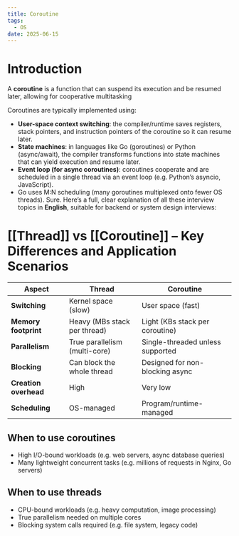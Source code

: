 ```yaml
---
title: Coroutine
tags:
  - OS
date: 2025-06-15
---
```

# Introduction
A **coroutine** is a function that can suspend its execution and be resumed later, allowing for cooperative multitasking

Coroutines are typically implemented using:
- **User-space context switching**: the compiler/runtime saves registers, stack pointers, and instruction pointers of the coroutine so it can resume later.
- **State machines**: in languages like Go (goroutines) or Python (async/await), the compiler transforms functions into state machines that can yield execution and resume later.
- **Event loop (for async coroutines)**: coroutines cooperate and are scheduled in a single thread via an event loop (e.g. Python’s asyncio, JavaScript).
- Go uses M:N scheduling (many goroutines multiplexed onto fewer OS threads).
Sure. Here’s a full, clear explanation of all these interview topics in **English**, suitable for backend or system design interviews:

# [[Thread]] vs [[Coroutine]] – Key Differences and Application Scenarios

|**Aspect**|**Thread**|**Coroutine**|
|---|---|---|
|**Switching**|Kernel space (slow)|User space (fast)|
|**Memory footprint**|Heavy (MBs stack per thread)|Light (KBs stack per coroutine)|
|**Parallelism**|True parallelism (multi-core)|Single-threaded unless supported|
|**Blocking**|Can block the whole thread|Designed for non-blocking async|
|**Creation overhead**|High|Very low|
|**Scheduling**|OS-managed|Program/runtime-managed|

## When to use coroutines

- High I/O-bound workloads (e.g. web servers, async database queries)
- Many lightweight concurrent tasks (e.g. millions of requests in Nginx, Go servers)
## When to use threads
- CPU-bound workloads (e.g. heavy computation, image processing)
- True parallelism needed on multiple cores
- Blocking system calls required (e.g. file system, legacy code)
